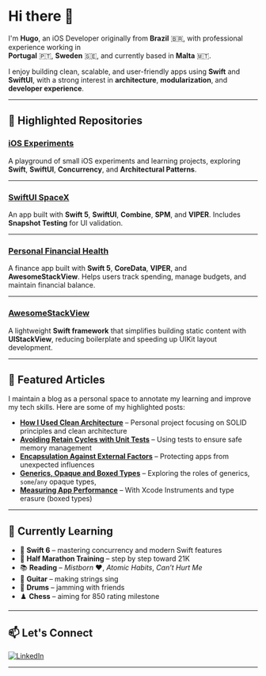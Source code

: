 # Hi there 👋

I'm **Hugo**, an iOS Developer originally from **Brazil** 🇧🇷, with professional experience working in  
**Portugal** 🇵🇹, **Sweden** 🇸🇪, and currently based in **Malta** 🇲🇹.  

I enjoy building clean, scalable, and user-friendly apps using **Swift** and **SwiftUI**, with a strong interest in **architecture**, **modularization**, and **developer experience**.

---

## 🔗 Highlighted Repositories

### [iOS Experiments](https://github.com/Hugo-Coutinho/iOS-Experiments)  
A playground of small iOS experiments and learning projects, exploring **Swift**, **SwiftUI**, **Concurrency**, and **Architectural Patterns**.  

---

### [SwiftUI SpaceX](https://github.com/Hugo-Coutinho/SwiftUI-SpaceX)  
An app built with **Swift 5**, **SwiftUI**, **Combine**, **SPM**, and **VIPER**. Includes **Snapshot Testing** for UI validation.  

---

### [Personal Financial Health](https://github.com/Hugo-Coutinho/Personal-Financial-Health)  
A finance app built with **Swift 5**, **CoreData**, **VIPER**, and **AwesomeStackView**. Helps users track spending, manage budgets, and maintain financial balance.  

---

### [AwesomeStackView](https://github.com/Hugo-Coutinho/AwesomeStackView)  
A lightweight **Swift framework** that simplifies building static content with **UIStackView**, reducing boilerplate and speeding up UIKit layout development.  

---

## 📝 Featured Articles
I maintain a blog as a personal space to annotate my learning and improve my tech skills. Here are some of my highlighted posts:

- [**How I Used Clean Architecture**](https://bloghugocoutinho.wordpress.com/2021/12/31/spacex-vipe-and-clean-architecture-with-diagrams/) – Personal project focusing on SOLID principles and clean architecture  
- [**Avoiding Retain Cycles with Unit Tests**](https://bloghugocoutinho.wordpress.com/2021/12/31/avoiding-retain-cycle-with-unit-testing/) – Using tests to ensure safe memory management  
- [**Encapsulation Against External Factors**](https://bloghugocoutinho.wordpress.com/2024/02/22/protecting-my-app-from-external-factors/) – Protecting apps from unexpected influences
- [**Generics, Opaque and Boxed Types**](https://bloghugocoutinho.wordpress.com/2025/09/20/generics-opaque-and-boxed-types/) – Exploring the roles of generics, `some`/`any` opaque types, 
- [**Measuring App Performance**](https://bloghugocoutinho.wordpress.com/2022/08/04/xcode-instruments/) – With Xcode Instruments and type erasure (boxed types)

---

## 🌱 Currently Learning

- 🦅 **Swift 6** – mastering concurrency and modern Swift features  
- 🏃 **Half Marathon Training** – step by step toward 21K  
- 📚 **Reading** – *Mistborn* ❤️, *Atomic Habits*, *Can’t Hurt Me*  
- 🎸 **Guitar** – making strings sing  
- 🥁 **Drums** – jamming with friends  
- ♟️ **Chess** – aiming for 850 rating milestone  

---

## 📫 Let's Connect

[![LinkedIn](https://img.shields.io/badge/LinkedIn-0077B5?style=for-the-badge&logo=linkedin&logoColor=white)](https://www.linkedin.com/in/hugo-coutinho-aaa3b0114/)

---

<!--
**Hugo-Coutinho/Hugo-Coutinho** is a ✨ _special_ ✨ repository because its `README.md` (this file) appears on your GitHub profile.
-->
